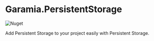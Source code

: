 # Garamia.PersistentStorage

![Nuget](https://img.shields.io/nuget/v/Garamia.PersistentStorage?style=for-the-badge)

Add Persistent Storage to your project easily with Persistent Storage.


